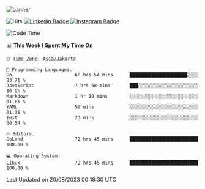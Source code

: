 ![banner](https://readme-typing-svg.herokuapp.com/?lines=Hello,+There!+👋;This+is+ryanbekhen....;Nice+to+meet+you!&center=false)

![Hits](https://hits.seeyoufarm.com/api/count/incr/badge.svg?url=https%3A%2F%2Fgithub.com%2Fryanbekhen%2Fhit-counter&count_bg=%2379C83D&title_bg=%23555555&icon=github.svg&icon_color=%23E7E7E7&title=Provile+views&edge_flat=true)
[![Linkedin Badge](https://img.shields.io/badge/-LinkedIn-0e76a8?style=flat-square&logo=Linkedin&logoColor=white)](https://linkedin.com/in/ryanbekhen)
[![Instagram Badge](https://img.shields.io/badge/-Instagram-e4405f?style=flat-square&logo=Instagram&logoColor=white)](https://instagram.com/ryanbekhen.dev/)

<!--START_SECTION:waka-->
![Code Time](http://img.shields.io/badge/Code%20Time-485%20hrs%2037%20mins-blue)

📊 **This Week I Spent My Time On** 

```text
🕑︎ Time Zone: Asia/Jakarta

💬 Programming Languages: 
Go                       60 hrs 54 mins      █████████████████████░░░░   83.71 % 
JavaScript               7 hrs 58 mins       ███░░░░░░░░░░░░░░░░░░░░░░   10.95 % 
Markdown                 1 hr 10 mins        ░░░░░░░░░░░░░░░░░░░░░░░░░   01.61 % 
YAML                     59 mins             ░░░░░░░░░░░░░░░░░░░░░░░░░   01.36 % 
Text                     23 mins             ░░░░░░░░░░░░░░░░░░░░░░░░░   00.54 % 

🔥 Editors: 
GoLand                   72 hrs 45 mins      █████████████████████████   100.00 % 

💻 Operating System: 
Linux                    72 hrs 45 mins      █████████████████████████   100.00 % 
```


 Last Updated on 20/08/2023 00:18:30 UTC
<!--END_SECTION:waka-->
